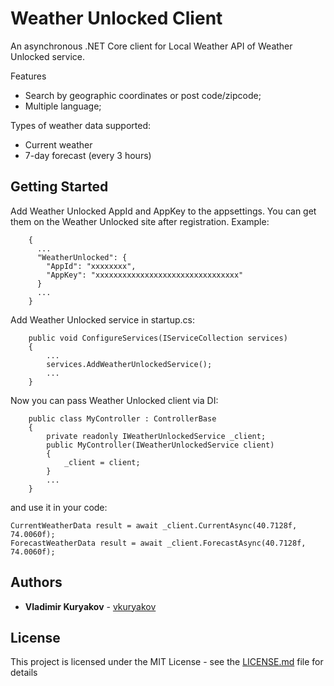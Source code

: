 # Weather Unlocked Client

An asynchronous .NET Core client for Local Weather API of Weather Unlocked service.

Features
   - Search by geographic coordinates or post code/zipcode;
   - Multiple language;

Types of weather data supported:
   - Current weather
   - 7-day forecast (every 3 hours)

## Getting Started

Add Weather Unlocked AppId and AppKey to the appsettings. You can get them on the Weather Unlocked site after registration.
Example: 

		{
		  ...
		  "WeatherUnlocked": {
		    "AppId": "xxxxxxxx",
		    "AppKey": "xxxxxxxxxxxxxxxxxxxxxxxxxxxxxxxx"
		  }
		  ...
		}

Add Weather Unlocked service in startup.cs:

		public void ConfigureServices(IServiceCollection services)
		{
			...
		    services.AddWeatherUnlockedService();
		    ...
		}

Now you can pass Weather Unlocked client via DI:

		public class MyController : ControllerBase
		{
		    private readonly IWeatherUnlockedService _client;
		    public MyController(IWeatherUnlockedService client)
		    {
		        _client = client;
		    }
		    ...
		}

and use it in your code:

	CurrentWeatherData result = await _client.CurrentAsync(40.7128f, 74.0060f);
	ForecastWeatherData result = await _client.ForecastAsync(40.7128f, 74.0060f);

## Authors

* **Vladimir Kuryakov** - [vkuryakov](https://github.com/vkuryakov)

## License

This project is licensed under the MIT License - see the [LICENSE.md](LICENSE.md) file for details


